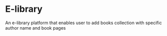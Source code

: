 # E-library
An e-library platform that enables user to add books collection with specific author name and book pages
